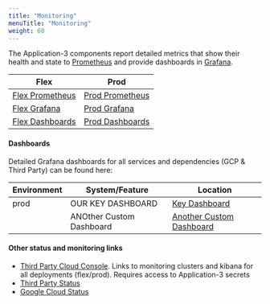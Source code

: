 ```yaml
---
title: "Monitoring"
menuTitle: "Monitoring"
weight: 60
---
```


The Application-3 components report detailed metrics that show their health and state to [Prometheus](https://prometheus.io/) and provide dashboards in [Grafana](https://grafana.com/).

| Flex                                              | Prod                         |
| ------------------------------------------ | ----------------------------------- |
| [Flex Prometheus][flex-prometheus]         | [Prod Prometheus][prod-prometheus]  |
| [Flex Grafana][flex-grafana]               | [Prod Grafana][prod-grafana]        |
| [Flex Dashboards][flex-dashboards]         | [Prod Dashboards][prod-dashboards]  |

#### Dashboards

Detailed Grafana dashboards for all services and dependencies (GCP & Third Party) can be found here:

| Environment | System/Feature           | Location                                                         |
| ----------- | ------------------------ | ---------------------------------------------------------------- |
| prod        | OUR KEY DASHBOARD        | [Key Dashboard](https://link/to/main/custom/dashboard)           |
|             | ANOther Custom Dashboard | [Another Custom Dashboard](https://link/to/another/dashboard)    |

#### Other status and monitoring links

- [Third Party Cloud Console][third-party-cloud-console]. Links to monitoring clusters and kibana for all deployments (flex/prod). Requires access to Application-3 secrets
- [Third Party Status][third-party-cloud-status]
- [Google Cloud Status][google-cloud-status]

[flex-prometheus]: https://link/to/nonprod/prometheus
[prod-prometheus]: https://link/to/prod/prometheus
[flex-grafana]: https://link/to/non-prod/grafana
[prod-grafana]: https://link/to/prod/grafana
[flex-dashboards]: https://link/to/nonprod/dashboards/folder
[prod-dashboards]: https://link/to/prod/dashboards/folder
[third-party-cloud-status]: https://link/to/thirdparty/status
[third-party-cloud-console]: https://link/to/thirdparty/console
[google-cloud-status]: https://status.cloud.google.com/
